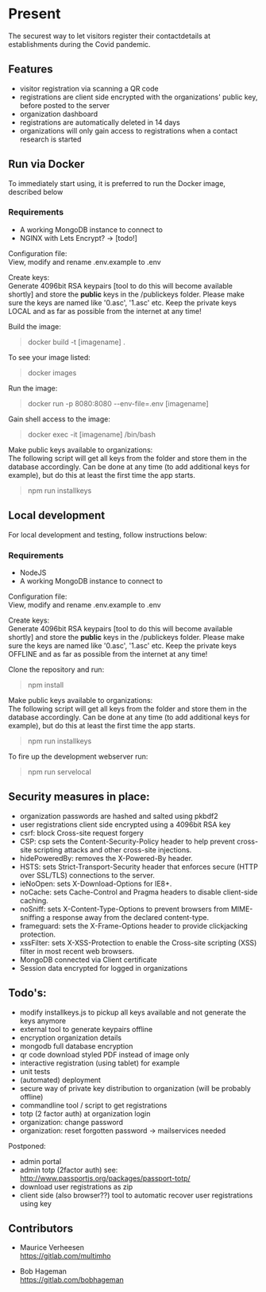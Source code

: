 # Present

The securest way to let visitors register their contactdetails at establishments during the Covid pandemic.

## Features
- visitor registration via scanning a QR code
- registrations are client side encrypted with the organizations' public key, before posted to the server 
- organization dashboard 
- registrations are automatically deleted in 14 days
- organizations will only gain access to registrations when a contact research is started

## Run via Docker
To immediately start using, it is preferred to run the Docker image, described below

### Requirements
- A working MongoDB instance to connect to
- NGINX with Lets Encrypt? -> [todo!]

Configuration file:   
View, modify and rename .env.example to .env

Create keys:  
Generate 4096bit RSA keypairs [tool to do this will become available shortly] and store the **public** keys in the /publickeys folder. Please make sure the keys are named like '0.asc', '1.asc' etc. Keep the private keys LOCAL and as far as possible from the internet at any time!

Build the image:
> docker build -t [imagename] .

To see your image listed:
> docker images

Run the image:
> docker run -p 8080:8080 --env-file=.env [imagename]

Gain shell access to the image:
> docker exec -it [imagename] /bin/bash

Make public keys available to organizations:   
The following script will get all keys from the folder and store them in the database accordingly. Can be done at any time (to add additional keys for example), but do this at least the first time the app starts.   
> npm run installkeys


## Local development
For local development and testing, follow instructions below:

### Requirements
- NodeJS
- A working MongoDB instance to connect to

Configuration file:   
View, modify and rename .env.example to .env

Create keys:  
Generate 4096bit RSA keypairs [tool to do this will become available shortly] and store the **public** keys in the /publickeys folder. Please make sure the keys are named like '0.asc', '1.asc' etc. Keep the private keys OFFLINE and as far as possible from the internet at any time!

Clone the repository and run:   
> npm install

Make public keys available to organizations:   
The following script will get all keys from the folder and store them in the database accordingly. Can be done at any time (to add additional keys for example), but do this at least the first time the app starts.   
> npm run installkeys

To fire up the development webserver run:
> npm run servelocal


## Security measures in place:

- organization passwords are hashed and salted using pkbdf2
- user registrations client side encrypted using a 4096bit RSA key
- csrf: block Cross-site request forgery
- CSP: csp sets the Content-Security-Policy header to help prevent cross-site scripting attacks and other cross-site injections.
- hidePoweredBy: removes the X-Powered-By header.
- HSTS: sets Strict-Transport-Security header that enforces secure (HTTP over SSL/TLS) connections to the server.
- ieNoOpen: sets X-Download-Options for IE8+.
- noCache: sets Cache-Control and Pragma headers to disable client-side caching.
- noSniff: sets X-Content-Type-Options to prevent browsers from MIME-sniffing a response away from the declared content-type.
- frameguard: sets the X-Frame-Options header to provide clickjacking protection.
- xssFilter: sets X-XSS-Protection to enable the Cross-site scripting (XSS) filter in most recent web browsers.
- MongoDB connected via Client certificate
- Session data encrypted for logged in organizations

## Todo's:
- modify installkeys.js to pickup all keys available and not generate the keys anymore
- external tool to generate keypairs offline
- encryption organization details
- mongodb full database encryption
- qr code download styled PDF instead of image only
- interactive registration (using tablet) for example
- unit tests
- (automated) deployment
- secure way of private key distribution to organization (will be probably offline)
- commandline tool / script to get registrations
- totp (2 factor auth) at organization login
- organization: change password
- organization: reset forgotten password -> mailservices needed 

Postponed:
- admin portal
- admin totp (2factor auth) see: http://www.passportjs.org/packages/passport-totp/
- download user registrations as zip
- client side (also browser??) tool to automatic recover user registrations using key

## Contributors

- Maurice Verheesen   
https://gitlab.com/multimho

- Bob Hageman   
https://gitlab.com/bobhageman
